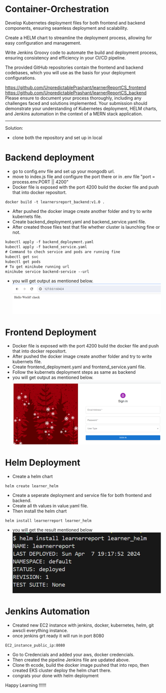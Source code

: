 # Container-Orchestration
Develop Kubernetes deployment files for both frontend and backend components, ensuring seamless deployment and scalability.

Create a HELM chart to streamline the deployment process, allowing for easy configuration and management.

Write Jenkins Groovy code to automate the build and deployment process, ensuring consistency and efficiency in your CI/CD pipeline.

The provided GitHub repositories contain the frontend and backend codebases, which you will use as the basis for your deployment configurations.

https://github.com/UnpredictablePrashant/learnerReportCS_frontend
https://github.com/UnpredictablePrashant/learnerReportCS_backend
Please ensure to document your process thoroughly, including any challenges faced and solutions implemented. Your submission should demonstrate your understanding of Kubernetes deployment, HELM charts, and Jenkins automation in the context of a MERN stack application.

-------------------------------------------------------------------------------
Solution:

* clone both the repository and set up in local 

# Backend deployment

* go to config.env file and set up your mongodb url.
* move to index.js file and configure the port there or in .env file "port = process.env.PORT || 4200" 
* Docker file is exposed with the port 4200 build the docker file and push that into docker repositort.
```
docker build -t learnersreport_backend:v1.0 .
```
* After pushed the docker image create another folder and try to write kubernets file.
* Create backend_deployment.yaml and backend_service.yaml file.
* After created those files test that file whether cluster is launching fine or not.
```
kubectl apply -f backend_deployment.yaml
kubectl apply -f backend_service.yaml
# Command to chech service and pods are running fine
kubectl get svc
kubectl get pods
# To get minikube running url
minikube service backend-service --url 
```
* you will get output as mentioned below.
![alt text](backend_deployment.PNG)

# Frontend Deployment

* Docker file is exposed with the port 4200 build the docker file and push that into docker repositort.
* After pushed the docker image create another folder and try to write kubernets file.
* Create frontend_deployment.yaml and frontend_service.yaml file.
* Follow the kubernets deployment steps as same as backend
* you will get output as mentioned below.
![alt text](frontend_deployment.PNG)

# Helm Deployment 

* Create a helm chart 
```
helm create learner_helm 
```
* Create a seperate deployment and service file for both frontend and backend.
* Create all th values in value.yaml file.
* Then install the helm chart 
```
helm install learnerreport learner_helm
```
* you will get the result mentioned below
![alt text](helm_install.PNG)

# Jenkins Automation 

* Created new EC2 instance with jenkins, docker, kubernetes, helm, git awscli everything instance.
* once jenkins grt ready it will run in port 8080
```
EC2_instance_public_ip:8080
```
* Go to Credencials and added your aws, docker credencials.
* Then created the pipeline Jenkins file are updated above.
* Clone th ecode, build the docker image pushed that into repo, then created EKS cluster deploy the helm chart there.
* congrats your done with helm deployment

Happy Learning !!!!!!